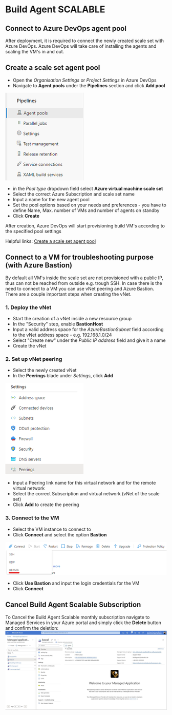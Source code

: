# Build Agent SCALABLE

## Connect to Azure DevOps agent pool

After deployment, it is required to connect the newly created scale set with Azure DevOps. Azure DevOps will take care of installing the agents and scaling the VM's in and out.

## Create a scale set agent pool

- Open the *Organisation Settings* or *Project Settings* in Azure DevOps
- Navigate to **Agent pools** under the **Pipelines** section and click **Add pool**

![agent_pools](img/agent_pools.png)

- in the *Pool type* dropdown field select **Azure virtual machine scale set**
- Select the correct Azure Subscription and scale set name
- Input a name for the new agent pool
- Set the pool options based on your needs and preferences - you have to define Name, Max. number of VMs and number of agents on standby
- Click **Create**

After creation, Azure DevOps will start provisioning build VM's according to the specified pool settings

Helpful links: [Create a scale set agent pool](https://docs.microsoft.com/en-us/azure/devops/pipelines/agents/scale-set-agents?view=azure-devops#create-the-scale-set-agent-pool)

## Connect to a VM for troubleshooting purpose (with Azure Bastion)

By default all VM's inside the scale set are not provisioned with a public IP, thus can not be reached from outside e.g. trough SSH.
In case there is the need to connect to a VM you can use vNet peering and Azure Bastion. There are a couple important steps when creating the vNet.

### 1. Deploy the vNet

- Start the creation of a vNet inside a new resource group
- In the "Security" step, enable **BastionHost**
- Input a valid address space for the *AzureBastionSubnet* field according to the vNet address space - e.g. 192.168.1.0/24
- Select "Create new" under the *Public IP address* field and give it a name
- Create the vNet

### 2. Set up vNet peering

- Select the newly created vNet
- In the **Peerings** blade under *Settings*, click **Add**

![peering](img/peering.png)

- Input a Peering link name for this virtual network and for the remote virtual network
- Select the correct Subscription and virtual network (vNet of the scale set)
- Click **Add** to create the peering

### 3. Connect to the VM

- Select the VM instance to connect to
- Click **Connect** and select the option **Bastion**

![connect](img/connect.png)

- Click **Use Bastion** and input the login credentials for the VM
- Click **Connect**

## Cancel Build Agent Scalable Subscription

To Cancel the Build Agent Scalable monthly subscription navigate to Managed Services in your Azure portal and simply click the **Delete** button and confirm the deletion:
![cancelSubscription](img/cancelation.jpg)
